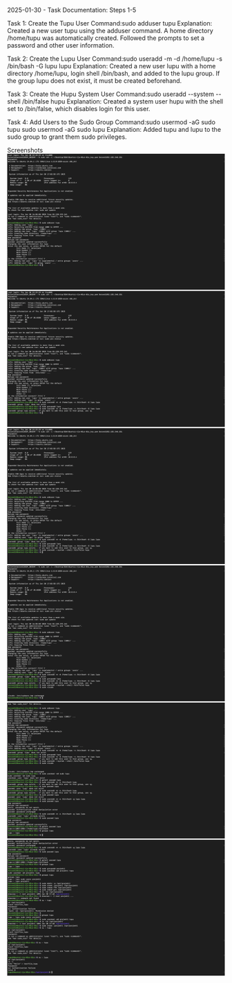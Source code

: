 2025-01-30 - Task Documentation: Steps 1-5

Task 1: Create the Tupu User Command:sudo adduser tupu Explanation: Created a new user tupu using the adduser command. A home directory /home/tupu was automatically created. Followed the prompts to set a password and other user information.

Task 2: Create the Lupu User Command:sudo useradd -m -d /home/lupu -s /bin/bash -G lupu lupu Explanation: Created a new user lupu with a home directory /home/lupu, login shell /bin/bash, and added to the lupu group. If the group lupu does not exist, it must be created beforehand.

Task 3: Create the Hupu System User Command:sudo useradd --system --shell /bin/false hupu Explanation: Created a system user hupu with the shell set to /bin/false, which disables login for this user.

Task 4: Add Users to the Sudo Group Command:sudo usermod -aG sudo tupu sudo usermod -aG sudo lupu Explanation: Added tupu and lupu to the sudo group to grant them sudo privileges.



Screenshots
![Image Description](Images/1.png)
![Image Description](Images/2.png)
![Image Description](Images/3.png)
![Image Description](Images/4.1.png)
![Image Description](Images/4.2.png)
![Image Description](Images/5.png)
